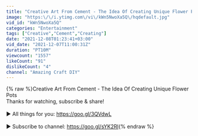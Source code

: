 ```yaml
---
title: "Creative Art From Cement - The Idea Of Creating Unique Flower Pots"
image: "https:\/\/i.ytimg.com\/vi\/kWn5NwoXa5Q\/hqdefault.jpg"
vid_id: "kWn5NwoXa5Q"
categories: "Entertainment"
tags: ["Creative","Cement","Creating"]
date: "2021-12-08T01:23:41+03:00"
vid_date: "2021-12-07T11:00:31Z"
duration: "PT10M"
viewcount: "1557"
likeCount: "91"
dislikeCount: "4"
channel: "Amazing Craft DIY"
---
```

{% raw %}Creative Art From Cement - The Idea Of Creating Unique Flower Pots<br />Thanks for watching, subscribe &amp; share!<br /><br />► All things for you: <a rel="nofollow" target="blank" href="https://goo.gl/3QVdwL">https://goo.gl/3QVdwL</a><br /><br />► Subscribe to channel: <a rel="nofollow" target="blank" href="https://goo.gl/sYK2Rl">https://goo.gl/sYK2Rl</a>{% endraw %}

